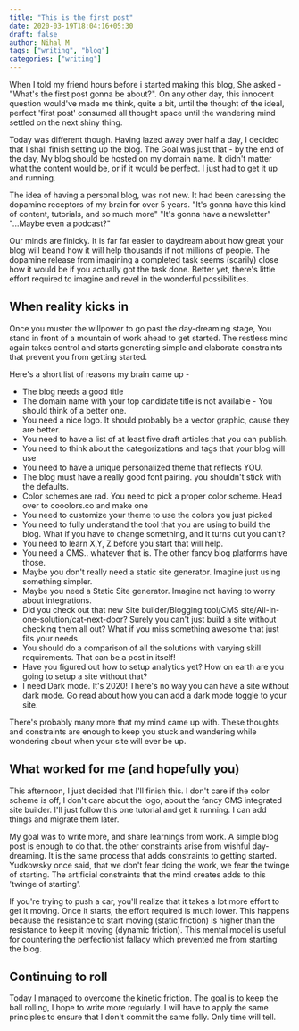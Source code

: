 ```yaml
---
title: "This is the first post"
date: 2020-03-19T18:04:16+05:30
draft: false
author: Nihal M
tags: ["writing", "blog"]
categories: ["writing"]
---
```


When I told my friend hours before i started making this blog, She asked - "What's the first post gonna be about?". On any other day, this innocent question would've made me think, quite a bit, until the thought of the ideal, perfect 'first post' consumed all thought space until the wandering mind settled on the next shiny thing. 

Today was different though. Having lazed away over half a day, I decided that I shall finish setting up the blog. The Goal was just that - by the end of the day, My blog should be hosted on my domain name. It didn't matter what the content would be, or if it would be perfect. I just had to get it up and running. 

The idea of having a personal blog, was not new. It had been caressing the dopamine receptors of my brain for over 5 years. "It's gonna have this kind of content, tutorials, and so much more" "It's gonna have a newsletter" "...Maybe even a podcast?"

Our minds are finicky. It is far far easier to daydream about how great your blog will beand how it will help thousands if not millions of people. The dopamine release from imagining a completed task seems (scarily) close how it would be if you actually got the task done. Better yet, there's little effort required to imagine and revel in the wonderful possibilities. 

## When reality kicks in

Once you muster the willpower to go past the day-dreaming stage, You stand in front of a mountain of work ahead to get started. The restless mind again takes control and starts generating simple and elaborate constraints that prevent you from getting started. 

Here's a short list of reasons my brain came up -
- The blog needs a good title
- The domain name with your top candidate title is not available - You should think of a better one. 
- You need a nice logo. It should probably be a vector graphic, cause they are better.
- You need to have a list of at least five draft articles that you can publish. 
- You need to think about the categorizations and tags that your blog will use
- You need to have a unique personalized theme that reflects YOU. 
- The blog must have a really good font pairing. you shouldn't stick with the defaults.
- Color schemes are rad. You need to pick a proper color scheme. Head over to cooolors.co and make one
- You need to customize your theme to use the colors you just picked
- You need to fully understand the tool that you are using to build the blog. What if you have to change something, and it turns out you can't? 
- You need to learn X,Y, Z before you start that will help. 
- You need a CMS.. whatever that is. The other fancy blog platforms have those. 
- Maybe you don't really need a static site generator. Imagine just using something simpler. 
- Maybe you need a Static Site generator. Imagine not having to worry about integrations. 
- Did you check out that new Site builder/Blogging tool/CMS site/All-in-one-solution/cat-next-door? Surely you can't just build a site without checking them all out? What if you miss something awesome that just fits your needs
- You should do a comparison of all the solutions with varying skill requirements. That can be a post in itself!
- Have you figured out how to setup analytics yet? How on earth are you going to setup a site without that? 
- I need Dark mode. It's 2020! There's no way you can have a site without dark mode. Go read about how you can add a dark mode toggle to your site. 

There's probably many more that my mind came up with. These thoughts and constraints are enough to keep you stuck and wandering while wondering about when your site will ever be up. 

## What worked for me (and hopefully you)

This afternoon, I just decided that I'll finish this. I don't care if the color scheme is off, I don't care about the logo, about the fancy CMS integrated site builder. I'll just follow this one tutorial and get it running. I can add things and migrate them later. 

My goal was to write more, and share learnings from work. A simple blog post is enough to do that. the other constraints arise from wishful day-dreaming. It is the same process that adds constraints to getting started. Yudkowsky once said, that we don't fear doing the work, we fear the twinge of starting. The artificial constraints that the mind creates adds to this 'twinge of starting'. 

If you're trying to push a car, you'll realize that it takes a lot more effort to get it moving. Once it starts, the effort required is much lower. This happens because the resistance to start moving (static friction) is higher than the resistance to keep it moving (dynamic friction). This mental model is useful for countering the perfectionist fallacy which prevented me from starting the blog.

## Continuing to roll 
Today I managed to overcome the kinetic friction. The goal is to keep the ball rolling, I hope to write more regularly. I will have to apply the same principles to ensure that I don't commit the same folly. Only time will tell.
